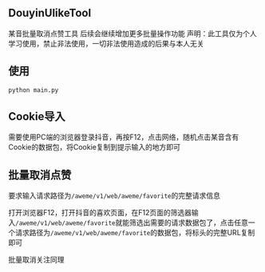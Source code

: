 ## DouyinUlikeTool

某音批量取消点赞工具
后续会继续增加更多批量操作功能
声明：此工具仅为个人学习使用，禁止非法使用，一切非法使用造成的后果与本人无关

## 使用

```CMD
python main.py
```

## Cookie导入

需要使用PC端的浏览器登录抖音，再按F12，点击网络，随机点击某音含有Cookie的数据包，将Cookie复制到提示输入的地方即可

## 批量取消点赞

要求输入请求路径为`/aweme/v1/web/aweme/favorite`的完整请求信息

打开浏览器F12，打开抖音的喜欢页面，在F12页面的筛选器输入`/aweme/v1/web/aweme/favorite`就能筛选出需要的请求数据包了，点击任意一个请求路径为`/aweme/v1/web/aweme/favorite`的数据包，将标头的完整URL复制即可

批量取消关注同理
